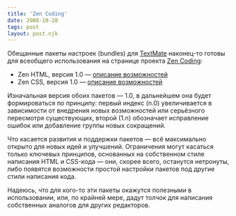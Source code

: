 ```yaml
---
title: 'Zen Coding'
date: 2008-10-28
tags: post
layout: post.njk
---
```


Обещанные пакеты настроек (bundles) для [TextMate](http://macromates.com/) наконец-то готовы для всеобщего использования на странице проекта [Zen Coding](http://code.google.com/p/zen-coding/):

- Zen HTML, версия 1.0 — [описание возможностей](/2008/08/zen-html/)
- Zen CSS, версия 1.0 — [описание возможностей](/2008/10/zen-css/)

Изначальная версия обоих пакетов — 1.0, в дальнейшем она будет формироваться по принципу: первый индекс (n.0) увеличивается в зависимости от внедрения новых возможностей или серьёзного пересмотря существующих, второй (1.n) обозначает исправление ошибок или добавление группы новых сокращений.

Что касается развития и поддержки пакетов — всё максимально открыто для новых идей и улучшений. Ограничения могут касаться только ключевых принципов, основанных на собственном стиле написания HTML и CSS-кода — они, скорее всего, останутся нетронуты, либо появятся возможности простой настройки пакетов под другие стили написания кода.

Надеюсь, что для кого-то эти пакеты окажутся полезными в использовании, или, по крайней мере, дадут толчок для написания собственных аналогов для других редакторов.

